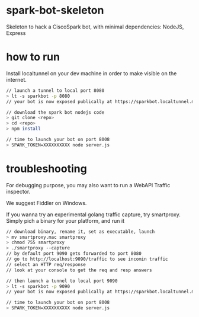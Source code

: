# spark-bot-skeleton

Skeleton to hack a CiscoSpark bot, with minimal dependencies: NodeJS, Express

# how to run

Install localtunnel on your dev machine in order to make visible on the internet.

``` bash
// launch a tunnel to local port 8080
> lt -s sparkbot -p 8080
// your bot is now exposed publically at https://sparkbot.localtunnel.me/

// download the spark bot nodejs code  
> git clone <repo>
> cd <repo>
> npm install

// time to launch your bot on port 8008
> SPARK_TOKEN=XXXXXXXXXX node server.js
```

# troubleshooting

For debugging purpose, you may also want to run a WebAPI Traffic inspector.

We suggest Fiddler on Windows.

If you wanna try an experimental golang traffic capture, try smartproxy.
Simply pich a binary for your platform, and run it

``` bash
// download binary, rename it, set as executable, launch
> mv smartproxy.mac smartproxy
> chmod 755 smartproxy
> ./smartproxy --capture
// by default port 9090 gets forwarded to port 8080
// go to http://localhost:9090/traffic to see incomin traffic
// select an HTTP req/response
// look at your console to get the req and resp answers

// then launch a tunnel to local port 9090
> lt -s sparkbot -p 9090
// your bot is now exposed publically at https://sparkbot.localtunnel.me/

// time to launch your bot on port 8008
> SPARK_TOKEN=XXXXXXXXXX node server.js
```
